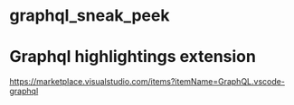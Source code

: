 # graphql_sneak_peek

# Graphql highlightings extension
https://marketplace.visualstudio.com/items?itemName=GraphQL.vscode-graphql